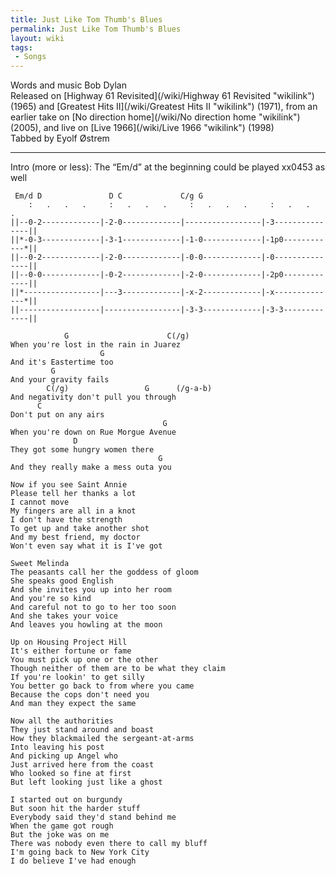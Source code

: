 ```yaml
---
title: Just Like Tom Thumb's Blues
permalink: Just Like Tom Thumb's Blues
layout: wiki
tags:
 - Songs
---
```


Words and music Bob Dylan  
Released on [Highway 61 Revisited](/wiki/Highway 61 Revisited "wikilink")
(1965) and [Greatest Hits II](/wiki/Greatest Hits II "wikilink") (1971), from
an earlier take on [No direction home](/wiki/No direction home "wikilink")
(2005), and live on [Live 1966](/wiki/Live 1966 "wikilink") (1998)  
Tabbed by Eyolf Østrem

* * * * *

Intro (more or less): The “Em/d” at the beginning could be played xx0453
as well

     Em/d D               D C             C/g G
        :   .   .   .     :   .   .   .     :   .   .   .     :   .   .   .
    ||--0-2-------------|-2-0-------------|-----------------|-3---------------||
    ||*-0-3-------------|-3-1-------------|-1-0-------------|-1p0------------*||
    ||--0-2-------------|-2-0-------------|-0-0-------------|-0---------------||
    ||--0-0-------------|-0-2-------------|-2-0-------------|-2p0-------------||
    ||*-----------------|---3-------------|-x-2-------------|-x--------------*||
    ||------------------|-----------------|-3-3-------------|-3-3-------------||

                G                      C(/g)
    When you're lost in the rain in Juarez
                        G
    And it's Eastertime too
             G
    And your gravity fails
            C(/g)                 G      (/g-a-b)
    And negativity don't pull you through
          C
    Don't put on any airs
                                      G
    When you're down on Rue Morgue Avenue
                  D
    They got some hungry women there
                                     G
    And they really make a mess outa you

    Now if you see Saint Annie
    Please tell her thanks a lot
    I cannot move
    My fingers are all in a knot
    I don't have the strength
    To get up and take another shot
    And my best friend, my doctor
    Won't even say what it is I've got

    Sweet Melinda
    The peasants call her the goddess of gloom
    She speaks good English
    And she invites you up into her room
    And you're so kind
    And careful not to go to her too soon
    And she takes your voice
    And leaves you howling at the moon

    Up on Housing Project Hill
    It's either fortune or fame
    You must pick up one or the other
    Though neither of them are to be what they claim
    If you're lookin' to get silly
    You better go back to from where you came
    Because the cops don't need you
    And man they expect the same

    Now all the authorities
    They just stand around and boast
    How they blackmailed the sergeant-at-arms
    Into leaving his post
    And picking up Angel who
    Just arrived here from the coast
    Who looked so fine at first
    But left looking just like a ghost

    I started out on burgundy
    But soon hit the harder stuff
    Everybody said they'd stand behind me
    When the game got rough
    But the joke was on me
    There was nobody even there to call my bluff
    I'm going back to New York City
    I do believe I've had enough
